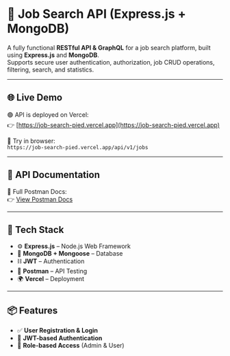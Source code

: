 # 💼 Job Search API (Express.js + MongoDB)

A fully functional **RESTful API & GraphQL** for a job search platform, built using **Express.js** and **MongoDB**.  
Supports secure user authentication, authorization, job CRUD operations, filtering, search, and statistics.

----

## 🌐 Live Demo

🟢 API is deployed on Vercel:  
👉 [https://job-search-pied.vercel.app](https://job-search-pied.vercel.app)

📮 Try in browser:  
`https://job-search-pied.vercel.app/api/v1/jobs`

---

## 📮 API Documentation

📘 Full Postman Docs:  
👉 [View Postman Docs](https://documenter.getpostman.com/view/37641417/2sAYdhKW5k)

---

## 🧰 Tech Stack

- ⚙️ **Express.js** – Node.js Web Framework
- 🍃 **MongoDB + Mongoose** – Database
- ⛓ **JWT** – Authentication
- 🧪 **Postman** – API Testing
- 🌍 **Vercel** – Deployment

---

## 📦 Features

- ✅ **User Registration & Login**
- 🔐 **JWT-based Authentication**
- 👥 **Role-based Access** (Admin & User)
